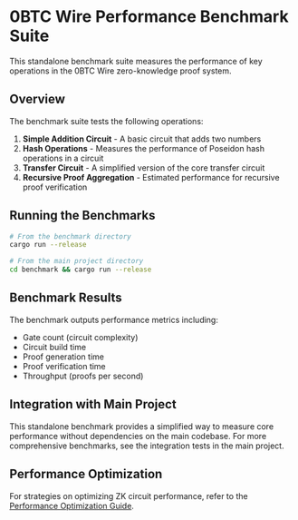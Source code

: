 # 0BTC Wire Performance Benchmark Suite

This standalone benchmark suite measures the performance of key operations in the 0BTC Wire zero-knowledge proof system.

## Overview

The benchmark suite tests the following operations:

1. **Simple Addition Circuit** - A basic circuit that adds two numbers
2. **Hash Operations** - Measures the performance of Poseidon hash operations in a circuit
3. **Transfer Circuit** - A simplified version of the core transfer circuit
4. **Recursive Proof Aggregation** - Estimated performance for recursive proof verification

## Running the Benchmarks

```bash
# From the benchmark directory
cargo run --release

# From the main project directory
cd benchmark && cargo run --release
```

## Benchmark Results

The benchmark outputs performance metrics including:

- Gate count (circuit complexity)
- Circuit build time
- Proof generation time
- Proof verification time
- Throughput (proofs per second)

## Integration with Main Project

This standalone benchmark provides a simplified way to measure core performance without dependencies on the main codebase. For more comprehensive benchmarks, see the integration tests in the main project.

## Performance Optimization

For strategies on optimizing ZK circuit performance, refer to the [Performance Optimization Guide](../docs/performance_optimization.md).
